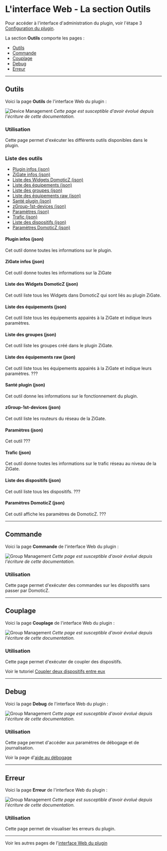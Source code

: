 # L'interface Web - La section Outils

Pour accéder à l'interface d'administration du plugin, voir l'étape 3 [Configuration du plugin](Plugin_Configuration.md).

La section __Outils__ comporte les pages :

* [Outils](#outils)
* [Commande](#commande)
* [Couplage](#couplage)
* [Debug](#debug)
* [Erreur](#erreur)


------------------------------------------------
## Outils

Voici la page __Outils__ de l'interface Web du plugin :

![Device Management](Images/FR_WebUI-Outils-Outils.png)
*Cette page est susceptible d'avoir évolué depuis l'écriture de cette documentation.*

### Utilisation

Cette page permet d'exécuter les différents outils disponibles dans le plugin.

### Liste des outils

* [Plugin infos (json)](#plugin-infos-json)
* [ZiGate infos (json)](#zigate-infos-json)
* [Liste des Widgets DomoticZ (json)](#liste-des-widgets-domoticz-json)
* [Liste des équipements (json)](#liste-des-%C3%A9quipements-json)
* [Liste des groupes (json)](#liste-des-groupes-json)
* [Liste des équipements raw (json)](#liste-des-%C3%A9quipements-raw-json)
* [Santé plugin (json)](#sant%C3%A9-plugin-json)
* [zGroup-1st-devices (json)](#zgroup-1st-devices-json)
* [Paramètres (json)](#param%C3%A8tres-json)
* [Trafic (json)](#trafic-json)
* [Liste des dispositifs (json)](#liste-des-dispositifs-json)
* [Paramètres DomoticZ (json)](#param%C3%A8tres-domoticz-json)


#### Plugin infos (json)

Cet outil donne toutes les informations sur le plugin.

#### ZiGate infos (json)

Cet outil donne toutes les informations sur la ZiGate

#### Liste des Widgets DomoticZ (json)

Cet outil liste tous les Widgets dans DomoticZ qui sont liés au plugin ZiGate.

#### Liste des équipements (json)

Cet outil liste tous les équipements appairés à la ZiGate et indique leurs paramètres.

#### Liste des groupes (json)

Cet outil liste les groupes créé dans le plugin ZiGate.

#### Liste des équipements raw (json)

Cet outil liste tous les équipements appairés à la ZiGate et indique leurs paramètres. ???

#### Santé plugin (json)

Cet outil donne les informations sur le fonctionnement du plugin.

#### zGroup-1st-devices (json)

Cet outil liste les routeurs du réseau de la ZiGate.

#### Paramètres (json)

Cet outil ???

#### Trafic (json)

Cet outil donne toutes les informations sur le trafic réseau au niveau de la ZiGate.

#### Liste des dispositifs (json)

Cet outil liste tous les dispositifs. ???

#### Paramètres DomoticZ (json)

Cet outil affiche les paramètres de DomoticZ. ???


------------------------------------------------
## Commande

Voici la page __Commande__ de l'interface Web du plugin :

![Group Management](Images/FR_WebUI-Outils-Commande.png)
*Cette page est susceptible d'avoir évolué depuis l'écriture de cette documentation.*

### Utilisation

Cette page permet d'exécuter des commandes sur les dispositifs sans passer par DomoticZ.


------------------------------------------------
## Couplage

Voici la page __Couplage__ de l'interface Web du plugin :

![Group Management](Images/FR_WebUI-Outils-Couplage.png)
*Cette page est susceptible d'avoir évolué depuis l'écriture de cette documentation.*

### Utilisation

Cette page permet d'exécuter de coupler des dispositifs.

Voir le tutoriel [Coupler deux dispositifs entre eux](Tuto_Coupler-deux-dispositifs.md)

------------------------------------------------
## Debug

Voici la page __Debug__ de l'interface Web du plugin :

![Group Management](Images/FR_WebUI-Outils-Debug.png)
*Cette page est susceptible d'avoir évolué depuis l'écriture de cette documentation.*

### Utilisation

Cette page permet d'accéder aux paramètres de débogage et de journalisation.

Voir la page d'[aide au débogage](Probleme_Aide-Debogage.md)


------------------------------------------------
## Erreur

Voici la page __Erreur__ de l'interface Web du plugin :

![Group Management](Images/FR_WebUI-Outils-Erreur.png)
*Cette page est susceptible d'avoir évolué depuis l'écriture de cette documentation.*

### Utilisation

Cette page permet de visualiser les erreurs du plugin.


------------------------------------------------
Voir les autres pages de l'[interface Web du plugin](Home.md#linterface-web-du-plugin)
